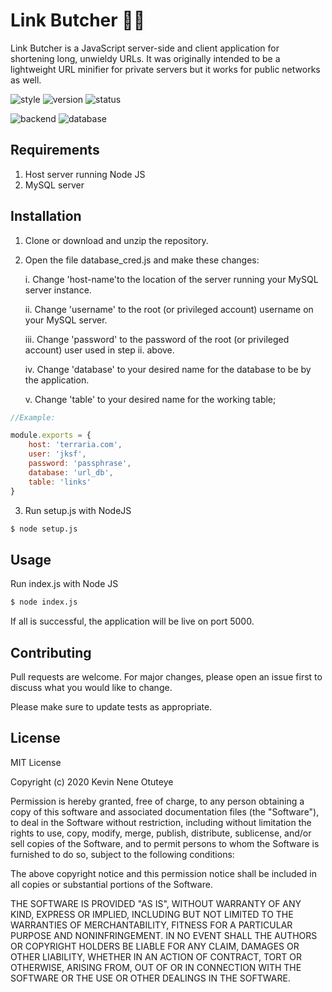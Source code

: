 # Link Butcher 🔪🌐 

Link Butcher is a JavaScript server-side and client application for shortening long, unwieldy URLs. It was originally intended to be a lightweight URL minifier for private servers but it works for public networks as well.

![style](https://img.shields.io/static/v1?label=style&message=syntactic%20sugar&color=<COLOR>&style=for-the-badge) 
![version](https://img.shields.io/static/v1?label=version&message=1.0.0&color=important&style=for-the-badge)
![status](https://img.shields.io/static/v1?label=status&message=active%20development&color=blue&style=for-the-badge)


![backend](https://img.shields.io/static/v1?label=&message=Node.JS&color=success&style=for-the-badge&logo=Node.js)
![database](https://img.shields.io/static/v1?label=&message=MySQL&color=black&style=for-the-badge&logo=mysql)

## Requirements

1. Host server running Node JS 
2. MySQL server

## Installation

1. Clone or download and unzip the repository.
2. Open the file database_cred.js and make these changes:

    i. Change 'host-name'to the location of the server running your MySQL server instance.

   ii. Change 'username' to the root (or privileged account) username on your MySQL server.

   iii. Change 'password' to the password of the root (or privileged account) user used in step ii. above.

    iv. Change 'database' to your desired name for the  database to be by the application.

     v. Change 'table' to your desired name for the working table;

```js
//Example:

module.exports = {
    host: 'terraria.com',
    user: 'jksf',
    password: 'passphrase',
    database: 'url_db',
    table: 'links'
}
```


3. Run setup.js with NodeJS 

```bash
$ node setup.js
```

## Usage
Run index.js with Node JS
```bash
$ node index.js
```
If all is successful, the application will be live on port 5000.

## Contributing
Pull requests are welcome. For major changes, please open an issue first to discuss what you would like to change.

Please make sure to update tests as appropriate.

## License
MIT License

Copyright (c) 2020 Kevin Nene Otuteye

Permission is hereby granted, free of charge, to any person obtaining a copy
of this software and associated documentation files (the "Software"), to deal
in the Software without restriction, including without limitation the rights
to use, copy, modify, merge, publish, distribute, sublicense, and/or sell
copies of the Software, and to permit persons to whom the Software is
furnished to do so, subject to the following conditions:

The above copyright notice and this permission notice shall be included in all
copies or substantial portions of the Software.

THE SOFTWARE IS PROVIDED "AS IS", WITHOUT WARRANTY OF ANY KIND, EXPRESS OR
IMPLIED, INCLUDING BUT NOT LIMITED TO THE WARRANTIES OF MERCHANTABILITY,
FITNESS FOR A PARTICULAR PURPOSE AND NONINFRINGEMENT. IN NO EVENT SHALL THE
AUTHORS OR COPYRIGHT HOLDERS BE LIABLE FOR ANY CLAIM, DAMAGES OR OTHER
LIABILITY, WHETHER IN AN ACTION OF CONTRACT, TORT OR OTHERWISE, ARISING FROM,
OUT OF OR IN CONNECTION WITH THE SOFTWARE OR THE USE OR OTHER DEALINGS IN THE
SOFTWARE.
```
```